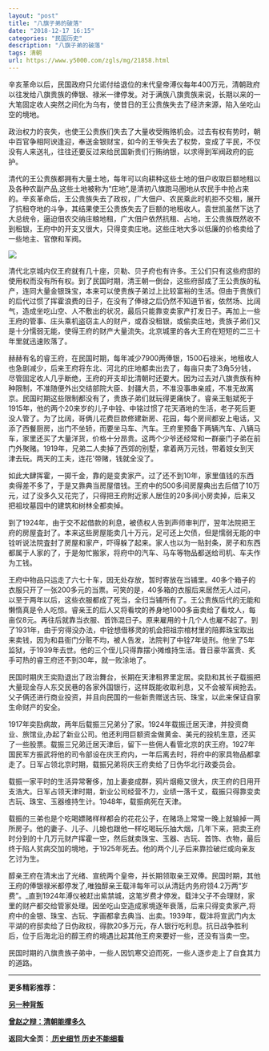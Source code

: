 ```yaml
---
layout: "post"
title: "八旗子弟的破落"
date: "2018-12-17 16:15"
categories: "民国历史"
description: "八旗子弟的破落"
tags: 清朝
url: https://www.y5000.com/zgls/mg/21858.html
---
```






辛亥革命以后，民国政府只允诺付给退位的末代皇帝溥仪每年400万元，清朝政府以往发给八旗贵族的俸银、禄米一律停发。对于满族八旗贵族来说，长期以来的一大笔固定收人突然之间化为乌有，使昔日的王公贵族失去了经济来源，陷入坐吃山空的境地。

政治权力的丧失，也使王公贵族们失去了大量收受贿赂机会。过去有权有势时，朝中百官争相阿谀逢迎，奉送金银财宝，如今的王爷失去了权势，变成了平民，不仅没有人来送礼，往往还要反过来给民国新贵们行贿纳银，以求得到军阀政府的庇护。

清代的王公贵族都拥有大量土地，每年可以向耕种这些土地的佃户收取巨额地租以及各种农副产品,这些土地被称为“庄地”,是清初八旗跑马圈地从农民手中抢占来的。辛亥革命后，王公贵族失去了政权，广大佃户、农民乘此时机拒不交租，展开了抗租夺地的斗争，其结果使王公贵族失去了巨额的地租收人。袁世凯虽然下达了大总统令，逼迫佃农交纳庄粮地租，广大佃户依然抗租、占地，王公贵族既然收不到租银，王府中的开支又很大，只得变卖庄地。这些庄地大多以低廉的价格卖给了一些地主、官僚和军阀。

![](https://img.y5000.com/uploads/allimg/170524/11-1F524111414560.jpg)

清代北京城内仅王府就有几十座，贝勒、贝子府也有许多。王公们只有这些府邸的使用权而没有所有权。到了民国时期，清王朝一倒台，这些府邸成了王公贵族的私产，连同大量金银珠宝，本来可以使贵族子弟过上比较富裕的生活。但由于贵族们的后代过惯了挥霍浪费的日子，在没有了俸禄之后仍然不知道节省，依然场、比阔气，造成坐吃山空、人不敷出的状况，最后只能靠变卖家产打发日子。再加上一些王府的管事、庄头乘机盗窃主人的财产，或吞没租银，或偷卖庄地，贵族子弟们又是十分懦弱无能，使得王府的财产大量流失。北京城里的各大王府在短短的二三十年里就迅速败落了。

赫赫有名的睿王府，在民国时期，每年减少7900两俸银，1500石禄米，地租收人也急剧减少，后来王府将东北、河北的庄地都卖出去了，每亩只卖了3角5分钱，尽管固定收人几乎断绝，王府的开支却比清朝时还要大。因为过去对八旗贵族有种种限制，不准随便外出交结部院大臣、封疆大员，不准没事串亲戚，不准无故离京。民国时期这些限制都没有了，贵族子弟们就玩得更痛快了。睿亲王魁斌死于1915年，他的两个20来岁的儿子中铨、中铭过惯了花天酒地的生活，老子死后更没人管了。为了比阔，哥俩儿花费巨款修建新房、花园，每个房间都安上电话，又添了西餐厨房，出门不坐轿，而要坐马车、汽车。王府里预备下两辆汽车、八辆马车，家里还买了大量洋货，价格十分昂贵。这两个少爷还经常和一群豪门子弟在前门外聚赌。1919年，兄弟二人卖掉了西郊的别墅，拿着两万元钱，带着妓女到天津去玩。两天的工夫，连花'带赌，钱就全没了。

如此大肆挥霍，一掷千金，靠的是变卖家产。过了还不到10年，家里值钱的东西卖得差不多了，于是又靠典当房屋借钱。王府中的500多间房屋典出去后借了10万元，过了没多久又花完了，只得把王府附近家人居住的20多间小房卖掉，后来又把祖坟墓园中的建筑和树林全都卖掉。

到了1924年，由于交不起借款的利息，被债权人告到声师审判厅，翌年法院把王府的房屋査封了。本来这些房屋能卖几十万元，足可还上欠债，但是懦弱无能的中铨听说法院査封了房屋和家产，吓得躲了起来。家人也以为一贴封条，房子和东西都属于人家的了，于是匆忙搬家，将府中的汽车、马车等物品都送给司机、车夫作为工钱。

王府中物品只运走了六七十车，因无处存放，暂时寄放在当铺里。40多个箱子的衣服只开了一张200多元的当票。可笑的是，40多箱的衣服后来居然无人过问，以至于两年以后，这些衣服都成了死当，全归当铺所有了。王公贵族后代的无能和懒惰真是令人吃惊。睿亲王的后人又将看坟的养身地1000多亩卖给了看坟人，每亩仅8元。再往后就靠当衣服、首饰混日子。原来雇用的十几个人也雇不起了。到了1931年，由于穷得没办法，中铨想借移灵的机会把祖宗棺材里的陪葬珠宝取出来卖钱，因为和县衙门分赃不均，被人告发，法院判了中铨7年徒刑。他坐了5年监狱，于1939年去世。他的三个侄儿只得靠摆小摊维持生活。昔日豪华富贵、炙手可热的睿王府还不到30年，就一败涂地了。

民国时期庆王奕劻退出了政治舞台，长期在天津租界里定居。奕劻和其长子载振把大量现金存人东交民巷的各家外国银行，这样既能收取利息，又不会被军阀抢去。父子俩还进行商业投资，并且向民国的一些新贵赠送古玩、珠宝，以此来保证自家生命财产的安全。

1917年奕劻病故，两年后载振三兄弟分了家。1924年载振迁居天津，并投资商业、旅馆业,办起了新业公司。他还利用巨额资金做黄金、美元的投机生意，还买了一些股票。载振三兄弟迁居天津后，留下一些佣人看管北京的庆王府。1927年国民军方振武将他的司令部设在庆王府内，一年后离去时，将府中的家具物品都拿走了。日军占领北京时期，载振兄弟将庆王府卖给了日伪华北行政委员会。

载振一家平时的生活异常奢侈，加上妻妾成群，鸦片烟瘾又很大，庆王府的日用开支浩大。日军占领天津时期，新业公司经营不力，业绩一落千丈，载振只得靠变卖古玩、珠宝、玉器维持生计。1948年，载振病死在天津。

载振的三弟也是个吃喝嫖赌样样都会的花花公子，在赌场上常常一晚上就输掉一两所房子。他的妻子、儿子、儿媳也跟他一样吃喝玩乐抽大烟，几年下来，把卖王府时分到的十几万元财产挥霍一空，然后就卖珠宝、玉器、古玩、首饰、衣物，最后终于陷人贫病交加的境地，于1925年死去。他的两个儿子后来靠捡破烂或向亲友乞讨为生。

醇亲王府在清末出了光绪、宣统两个皇帝，并长期领取亲王双俸。民国时期，其他王府的俸银禄米都停发了,唯独醇亲王载沣每年可以从清廷内务府领4.2万两“岁费”。_直到1924年溥仪被赶出紫禁城，这笔岁费才停发。载沣父子不会理财，家里的财产都交给管家处理。因坐吃山空造成家境逐年衰落，后来只得变卖家产,将府中的金银、珠宝、古玩、字画都拿去典当、出卖。1939年，载沣将宣武门内太平湖的府邸卖给了日伪政权，得款20多万元，存人银行吃利息。抗日战争胜利后，位于后海北沿的醇王府的境遇比起其他王府来要好一些，还没有当卖一空。

民国时期的八旗贵族子弟中，一些人因饥寒交迫而死，一些人逐步走上了自食其力的道路。

* * *

**更多精彩推荐：**

**[另一种背叛](https://www.y5000.com/zgls/mg/21860.html)**

**[曾赵之辩：清朝能撑多久](https://www.y5000.com/zgls/mq/21861.html)**

**返回大全页：[ 历史细节 历史不能细看](https://www.y5000.com/zgls/21864.html)**
